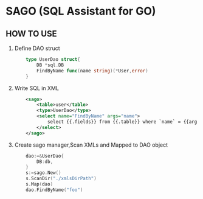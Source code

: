 # SAGO (SQL Assistant for **GO**)
## HOW TO USE
1. Define DAO struct
    ```go
        type UserDao struct{
            DB *sql.DB
            FindByName func(name string)(*User,error)
        }
    ```

2. Write SQL in XML
    ```xml
        <sago>
            <table>user</table>
            <type>UserDao</type>
            <select name="FindByName" args="name">
                select {{.fields}} from {{.table}} where `name` = {{arg .name}}
            </select>
        </sago>
    ```

3. Create sago manager,Scan XMLs and Mapped to DAO object
    ```go
        dao:=&UserDao{
            DB:db,
        }
        s:=sago.New()
        s.ScanDir("./xmlsDirPath")
        s.Map(dao)
        dao.FindByName("foo")
    ```

